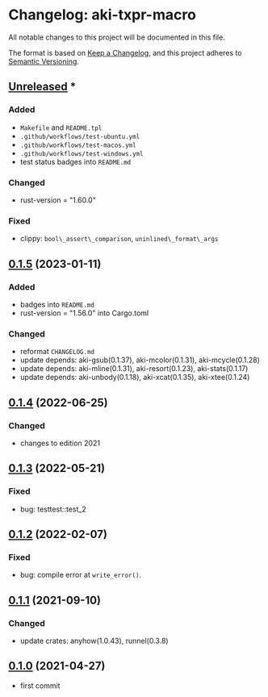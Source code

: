 # Changelog: aki-txpr-macro

All notable changes to this project will be documented in this file.

The format is based on [Keep a Changelog](https://keepachangelog.com/en/1.0.0/),
and this project adheres to [Semantic Versioning](https://semver.org/spec/v2.0.0.html).

## [Unreleased] *
### Added
* `Makefile` and `README.tpl`
* `.github/workflows/test-ubuntu.yml`
* `.github/workflows/test-macos.yml`
* `.github/workflows/test-windows.yml`
* test status badges into `README.md`

### Changed
* rust-version = "1.60.0"

### Fixed
* clippy: `bool\_assert\_comparison`, `uninlined\_format\_args`


## [0.1.5] (2023-01-11)
### Added
* badges into `README.md`
* rust-version = "1.56.0" into Cargo.toml

### Changed
* reformat `CHANGELOG.md`
* update depends: aki-gsub(0.1.37), aki-mcolor(0.1.31), aki-mcycle(0.1.28)
* update depends: aki-mline(0.1.31), aki-resort(0.1.23), aki-stats(0.1.17)
* update depends: aki-unbody(0.1.18), aki-xcat(0.1.35), aki-xtee(0.1.24)

## [0.1.4] (2022-06-25)
### Changed
* changes to edition 2021

## [0.1.3] (2022-05-21)
### Fixed
* bug: testtest::test_2

## [0.1.2] (2022-02-07)
### Fixed
* bug: compile error at `write_error()`.

## [0.1.1] (2021-09-10)
### Changed
* update crates: anyhow(1.0.43), runnel(0.3.8)

## [0.1.0] (2021-04-27)
* first commit

[Unreleased]: https://github.com/aki-akaguma/aki-txpr-macro/compare/v0.1.5..HEAD
[0.1.5]: https://github.com/aki-akaguma/aki-txpr-macro/compare/v0.1.4..v0.1.5
[0.1.4]: https://github.com/aki-akaguma/aki-txpr-macro/compare/v0.1.3..v0.1.4
[0.1.3]: https://github.com/aki-akaguma/aki-txpr-macro/compare/v0.1.2..v0.1.3
[0.1.2]: https://github.com/aki-akaguma/aki-txpr-macro/compare/v0.1.1..v0.1.2
[0.1.1]: https://github.com/aki-akaguma/aki-txpr-macro/compare/v0.1.0..v0.1.1
[0.1.0]: https://github.com/aki-akaguma/aki-txpr-macro/releases/tag/v0.1.0
